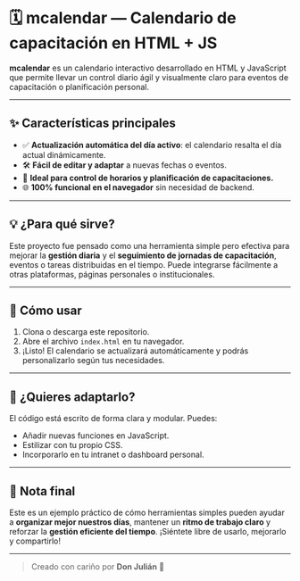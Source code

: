 # 🗓️ mcalendar — Calendario de capacitación en HTML + JS

**mcalendar** es un calendario interactivo desarrollado en HTML y JavaScript que permite llevar un control diario ágil y visualmente claro para eventos de capacitación o planificación personal.

---

## ✨ Características principales

- ✅ **Actualización automática del día activo**: el calendario resalta el día actual dinámicamente.
- 🛠️ **Fácil de editar y adaptar** a nuevas fechas o eventos.
- 📅 **Ideal para control de horarios y planificación de capacitaciones.**
- 🌐 **100% funcional en el navegador** sin necesidad de backend.

---

## 💡 ¿Para qué sirve?

Este proyecto fue pensado como una herramienta simple pero efectiva para mejorar la **gestión diaria** y el **seguimiento de jornadas de capacitación**, eventos o tareas distribuidas en el tiempo. Puede integrarse fácilmente a otras plataformas, páginas personales o institucionales.

---

## 🔧 Cómo usar

1. Clona o descarga este repositorio.
2. Abre el archivo `index.html` en tu navegador.
3. ¡Listo! El calendario se actualizará automáticamente y podrás personalizarlo según tus necesidades.

---

## 🧩 ¿Quieres adaptarlo?

El código está escrito de forma clara y modular. Puedes:

- Añadir nuevas funciones en JavaScript.
- Estilizar con tu propio CSS.
- Incorporarlo en tu intranet o dashboard personal.

---

## 📌 Nota final

Este es un ejemplo práctico de cómo herramientas simples pueden ayudar a **organizar mejor nuestros días**, mantener un **ritmo de trabajo claro** y reforzar la **gestión eficiente del tiempo**. ¡Siéntete libre de usarlo, mejorarlo y compartirlo!

---

> Creado con cariño por **Don Julián** 🧉  



